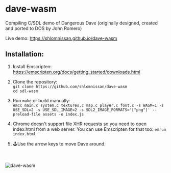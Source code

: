 # dave-wasm

Compiling C/SDL demo of Dangerous Dave (originally designed, created and ported to DOS by John Romero)

Live demo: https://shlomnissan.github.io/dave-wasm

## Installation:

1. Install Emscripten:<br/>
https://emscripten.org/docs/getting_started/downloads.html

2. Clone the repository:<br/>
`git clone https://github.com/shlomnissan/dave-wasm`<br/>
`cd sdl-wasm`

3. Run `make` or build manually:<br/>
`
emcc main.c system.c textures.c map.c player.c font.c -s WASM=1 -s USE_SDL=2 -s USE_SDL_IMAGE=2 -s SDL2_IMAGE_FORMATS='["png"]' --preload-file assets -o index.js
`

4. Chrome doesn't support file XHR requests so you need to open index.html from a web server. You can use Emscripten for that too: 
`emrun index.html`

5. 🕹Use the arrow keys to move Dave around.
<br/>

![dave-wasm](https://user-images.githubusercontent.com/3165988/58176944-3fbfa000-7c58-11e9-98a5-e4f1f4a10183.gif)
